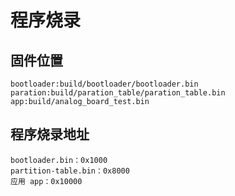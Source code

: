 # 程序烧录
## 固件位置
    bootloader:build/bootloader/bootloader.bin
    paration:build/paration_table/paration_table.bin
    app:build/analog_board_test.bin
## 程序烧录地址

    bootloader.bin：0x1000
    partition-table.bin：0x8000
    应用 app：0x10000